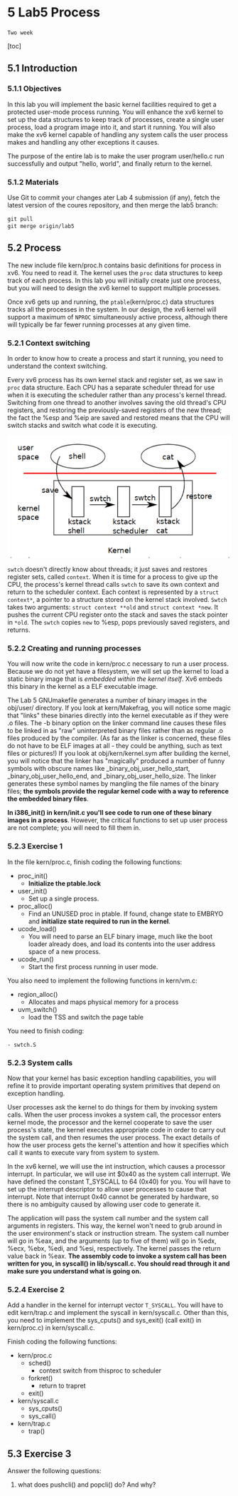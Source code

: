 # 5 Lab5 Process

`Two week`

[toc]

## 5.1 Introduction

### 5.1.1 Objectives

In this lab you will implement the basic kernel facilities required to get a protected user-mode process running. You will enhance the xv6 kernel to set up the data structures to keep track of processes, create a single user process, load a program image into it, and start it running. You will also make the xv6 kernel capable of handling any system calls the user process makes and handling any other exceptions it causes.

The purpose of the entire lab is to make the user program user/hello.c run successfully and output "hello, world", and finally return to the kernel.

### 5.1.2 Materials

Use Git to commit your changes ater Lab 4 submission (if any), fetch the latest version of the coures repository, and then merge the lab5 branch:

```git
git pull
git merge origin/lab5
```

## 5.2 Process

The new include file kern/proc.h contains basic definitions for process in xv6. You need to read it. The kernel uses the `proc` data structures to keep track of each process. In this lab you will initially create just one process, but you will need to design the xv6 kernel to support multiple processes.

Once xv6 gets up and running, the `ptable`(kern/proc.c) data structures tracks all the processes in the system. In our design, the xv6 kernel will support a maximum of `NPROC` simultaneously active process, although there will typically be far fewer running processes at any given time.

### 5.2.1 Context switching

In order to know how to create a process and start it running, you need to understand the context switching.

Every xv6 process has its own kernel stack and register set, as we saw in `proc` data structure. Each CPU has a separate scheduler thread for use when it is executing the scheduler rather than any process's kernel thread. Switching from one thread to another involves saving  the old thread's CPU registers, and restoring the previously-saved registers of the new thread; the fact the %esp and %eip are saved and restored means that the CPU will switch stacks and switch what code it is executing.

![Context switching](_v_images/20191108121342218_990441578.png)

`swtch` doesn't directly know about threads; it just saves and restores register sets, called `context`. When it is time for a process to give up the CPU, the process's kernel thread calls `swtch` to save its own context and return to the scheduler context. Each context is represented by a `struct context*`, a pointer to a structure stored on the kernel stack involved. `Swtch` takes two arguments: `struct context **old` and `struct context *new`. It pushes the current CPU register onto the stack and saves the stack pointer in `*old`. The `swtch` copies `new` to %esp, pops previously saved registers, and returns.

### 5.2.2 Creating and running processes

You will now write the code in kern/proc.c necessary to run a user process. Because we do not yet have a filesystem, we will set up the kernel to load a static binary image that is *embedded within the kernel itself*. Xv6 embeds this binary in the kernel as a ELF executable image.

The Lab 5 GNUmakefile generates a number of binary images in the obj/user/ directory. If you look at kern/Makefrag, you will notice some magic that "links" these binaries directly into the kernel executable as if they were .o files. The -b binary option on the linker command line causes these files to be linked in as "raw" uninterpreted binary files rather than as regular .o files produced by the compiler. (As far as the linker is concerned, these files do not have to be ELF images at all - they could be anything, such as text files or pictures!) If you look at obj/kern/kernel.sym after building the kernel, you will notice that the linker has "magically" produced a number of funny symbols with obscure names like _binary_obj_user_hello_start, _binary_obj_user_hello_end, and _binary_obj_user_hello_size. The linker generates these symbol names by mangling the file names of the binary files; **the symbols provide the regular kernel code with a way to reference the embedded binary files**.

**In i386_init() in kern/init.c you'll see code to run one of these binary images in a process**. However, the critical functions to set up user process are not complete; you will need to fill them in.

### 5.2.3 Exercise 1

In the file kern/proc.c, finish coding the following functions:

- proc_init()
    - **Initialize the ptable.lock**
- user_init()
    - Set up a single process.
- proc_alloc()
    - Find an UNUSED proc in ptable. If found, change state to EMBRYO and **initialize state required to run in the kernel**.
- ucode_load()
    - You will need to parse an ELF binary image, much like the boot loader already does, and load its contents into the user address space of a new process.
- ucode_run()
    - Start  the first process running in user mode.

You also need to implement the following functions in kern/vm.c:

- region_alloc()
    - Allocates and maps physical memory for a process
- uvm_switch()
    - load the TSS and switch the page table

You need to finish coding:

    - swtch.S

### 5.2.3 System calls

Now that your kernel has basic exception handling capabilities, you will refine it to provide important operating system primitives that depend on exception handling.

User processes ask the kernel to do things for them by invoking system calls. When the user process invokes a system call, the processor enters kernel mode, the processor and the kernel cooperate to save the user process's state, the kernel executes appropriate code in order to carry out the system call, and then resumes the user process. The exact details of how the user process gets the kernel's attention and how it specifies which call it wants to execute vary from system to system.

In the xv6 kernel, we will use the int instruction, which causes a processor interrupt. In particular, we will use int $0x40 as the system call interrupt. We have defined the constant T_SYSCALL to 64 (0x40) for you. You will have to set up the interrupt descriptor to allow user processes to cause that interrupt. Note that interrupt 0x40 cannot be generated by hardware, so there is no ambiguity caused by allowing user code to generate it.

The application will pass the system call number and the system call arguments in registers. This way, the kernel won't need to grub around in the user environment's stack or instruction stream. The system call number will go in %eax, and the arguments (up to five of them) will go in %edx, %ecx, %ebx, %edi, and %esi, respectively. The kernel passes the return value back in %eax. **The assembly code to invoke a system call has been written for you, in syscall() in lib/syscall.c. You should read through it and make sure you understand what is going on.**

### 5.2.4 Exercise 2

Add a handler in the kernel for interrupt vector `T_SYSCALL`. You will have to edit kern/trap.c and implement the syscall in kern/syscall.c. Other than this, you need to implement the sys_cputs() and sys_exit() (call exit() in kern/proc.c) in kern/syscall.c.

Finish coding the following functions:

- kern/proc.c
    - sched()
        - context switch from thisproc to scheduler
    - forkret()
        - return to trapret
    - exit()
- kern/syscall.c
    - sys_cputs()
    - sys_call()
- kern/trap.c
    - trap()

## 5.3 Exercise 3

Answer the following questions:

1. what does pushcli() and popcli() do? And why?